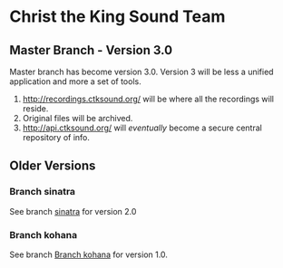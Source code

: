 Christ the King Sound Team
==========================

Master Branch - Version 3.0
---------------------------
Master branch has become version 3.0.  Version 3 will be less a unified application and more a set of tools.

1. http://recordings.ctksound.org/ will be where all the recordings will reside.
2. Original files will be archived.
3. http://api.ctksound.org/ will _eventually_ become a secure central repository of info.

Older Versions
--------------
### Branch sinatra
See branch [sinatra](https://github.com/dtedesigns/ctksound.org/tree/sinatra) for version 2.0


### Branch kohana
See branch [Branch kohana](https://github.com/dtedesigns/ctksound.org/tree/kohana) for version 1.0.
